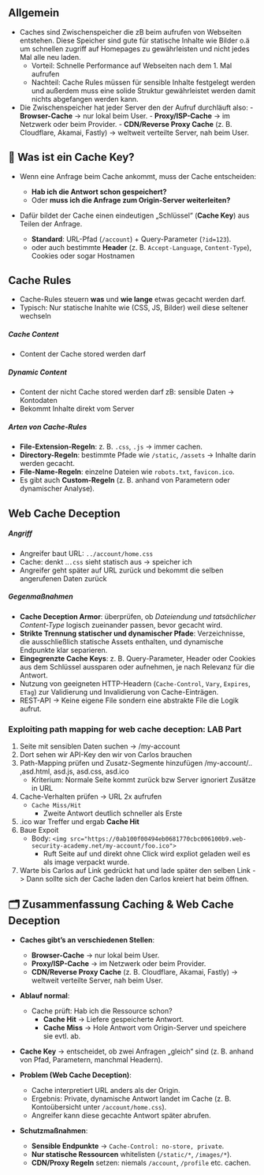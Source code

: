 

## Allgemein

- Caches sind Zwischenspeicher die zB beim aufrufen von Webseiten entstehen. Diese Speicher sind gute für statische Inhalte wie Bilder o.ä um schnellen zugriff auf Homepages zu gewährleisten und nicht jedes Mal alle neu laden.
	- Vorteil: Schnelle Performance auf Webseiten nach dem 1. Mal aufrufen
	- Nachteil: Cache Rules müssen für sensible Inhalte festgelegt werden und außerdem muss eine solide Struktur gewährleistet werden damit nichts abgefangen werden kann.
- Die Zwischenspeicher hat jeder Server den der Aufruf durchläuft also:
	  - **Browser-Cache** → nur lokal beim User.
	  - **Proxy/ISP-Cache** → im Netzwerk oder beim Provider.
	  - **CDN/Reverse Proxy Cache** (z. B. Cloudflare, Akamai, Fastly) → weltweit verteilte Server, nah beim User.

## 🔑 Was ist ein Cache Key?

- Wenn eine Anfrage beim Cache ankommt, muss der Cache entscheiden:
    - **Hab ich die Antwort schon gespeichert?**
    - Oder **muss ich die Anfrage zum Origin-Server weiterleiten?**
        
- Dafür bildet der Cache einen eindeutigen „Schlüssel“ (**Cache Key**) aus Teilen der Anfrage.
    - **Standard**: URL-Pfad (`/account`) + Query-Parameter (`?id=123`).
    - oder auch bestimmte **Header** (z. B. `Accept-Language`, `Content-Type`), Cookies oder sogar Hostnamen

## Cache Rules

- Cache-Rules steuern **was** und **wie lange** etwas gecacht werden darf.
- Typisch: Nur statische Inahlte wie (CSS, JS, Bilder) weil diese seltener wechseln

##### Cache Content
- Content der Cache stored werden darf
##### Dynamic Content
- Content der nicht Cache stored werden darf zB: sensible Daten → Kontodaten
- Bekommt Inhalte direkt vom Server
##### Arten von Cache-Rules
- **File-Extension-Regeln**: z. B. `.css`, `.js` → immer cachen.
- **Directory-Regeln**: bestimmte Pfade wie `/static`, `/assets` → Inhalte darin werden gecacht.
- **File-Name-Regeln**: einzelne Dateien wie `robots.txt`, `favicon.ico`.
- Es gibt auch **Custom-Regeln** (z. B. anhand von Parametern oder dynamischer Analyse).
## Web Cache Deception

##### Angriff
- Angreifer baut URL: `../account/home.css`
- Cache: denkt ..`.css` sieht statisch aus -> speicher ich
- Angreifer geht später auf URL zurück und bekommt die selben angerufenen Daten zurück

##### Gegenmaßnahmen
- **Cache Deception Armor**: überprüfen, ob _Dateiendung und tatsächlicher Content-Type_ logisch zueinander passen, bevor gecacht wird. 
- **Strikte Trennung statischer und dynamischer Pfade**: Verzeichnisse, die ausschließlich statische Assets enthalten, und dynamische Endpunkte klar separieren.
- **Eingegrenzte Cache Keys**: z. B. Query-Parameter, Header oder Cookies aus dem Schlüssel aussparen oder aufnehmen, je nach Relevanz für die Antwort. 
- Nutzung von geeigneten HTTP-Headern (`Cache-Control`, `Vary`, `Expires`, `ETag`) zur Validierung und Invalidierung von Cache-Einträgen.
- REST-API -> Keine eigene File sondern eine abstrakte File die Logik aufrut. 


### Exploiting path mapping for web cache deception: LAB Part

1. Seite mit sensiblen Daten suchen -> /my-account
2. Dort sehen wir API-Key den wir von Carlos brauchen
3. Path-Mapping prüfen und Zusatz-Segmente hinzufügen /my-account/.. ,asd.html, asd.js, asd.css, asd.ico 
	- Kriterium: Normale Seite kommt zurück bzw Server ignoriert Zusätze in URL
4. Cache-Verhalten prüfen -> URL 2x aufrufen
	- `Cache Miss/Hit` 
		- Zweite Antwort deutlich schneller als Erste
5. .ico war Treffer und ergab **Cache Hit**
6.  Baue Expoit 
	- Body: `<img src="https://0ab100f00494eb0681770cbc006100b9.web-security-academy.net/my-account/foo.ico">`
		- Ruft Seite auf und direkt ohne Click wird expliot geladen weil es als image verpackt wurde.
7. Warte bis Carlos auf Link gedrückt hat und lade später den selben Link -> Dann sollte sich der Cache laden den Carlos kreiert hat beim öffnen. 




## 🗂 Zusammenfassung Caching & Web Cache Deception

- **Caches gibt’s an verschiedenen Stellen**:
    - **Browser-Cache** → nur lokal beim User.
    - **Proxy/ISP-Cache** → im Netzwerk oder beim Provider.
    - **CDN/Reverse Proxy Cache** (z. B. Cloudflare, Akamai, Fastly) → weltweit verteilte Server, nah beim User.
- **Ablauf normal**:
    - Cache prüft: Hab ich die Ressource schon?
        - **Cache Hit** → Liefere gespeicherte Antwort.
        - **Cache Miss** → Hole Antwort vom Origin-Server und speichere sie evtl. ab.
- **Cache Key** → entscheidet, ob zwei Anfragen „gleich“ sind (z. B. anhand von Pfad, Parametern, manchmal Headern).
- **Problem (Web Cache Deception)**:
    - Cache interpretiert URL anders als der Origin.
    - Ergebnis: Private, dynamische Antwort landet im Cache (z. B. Kontoübersicht unter `/account/home.css`).
    - Angreifer kann diese gecachte Antwort später abrufen.
        
- **Schutzmaßnahmen**:
    - **Sensible Endpunkte** → `Cache-Control: no-store, private`.
    - **Nur statische Ressourcen** whitelisten (`/static/*`, `/images/*`).
    - **CDN/Proxy Regeln** setzen: niemals `/account`, `/profile` etc. cachen.
